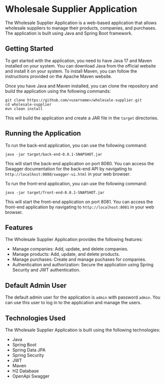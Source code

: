 # Wholesale Supplier Application

The Wholesale Supplier Application is a web-based application that allows wholesale suppliers to manage their products, companies, and purchases. The application is built using Java and Spring Boot framework.

## Getting Started

To get started with the application, you need to have Java 17 and Maven installed on your system. You can download Java from the official website and install it on your system. To install Maven, you can follow the instructions provided on the Apache Maven website.

Once you have Java and Maven installed, you can clone the repository and build the application using the following commands:
```
git clone https://github.com/<username>/wholesale-supplier.git
cd wholesale-supplier
mvn clean install
```
This will build the application and create a JAR file in the `target` directories.

## Running the Application

To run the back-end application, you can use the following command:
```
java -jar target/back-end-0.0.1-SNAPSHOT.jar
```

This will start the back-end application on port 8080. You can access the Swagger documentation for the back-end API by navigating to `http://localhost:8080/swagger-ui.html` in your web browser.

To run the front-end application, you can use the following command:
```
java -jar target/front-end-0.0.1-SNAPSHOT.jar
```
This will start the front-end application on port 8081. You can access the front-end application by navigating to `http://localhost:8081` in your web browser.

## Features

The Wholesale Supplier Application provides the following features:

- Manage companies: Add, update, and delete companies.
- Manage products: Add, update, and delete products.
- Manage purchases: Create and manage puchases for companies.
- Authentication and authorization: Secure the application using Spring Security and JWT authentication.

## Default Admin User

The default admin user for the application is `admin` with password `admin`. You can use this user to log in to the application and manage the users.

## Technologies Used

The Wholesale Supplier Application is built using the following technologies:

- Java
- Spring Boot
- Spring Data JPA
- Spring Security
- JWT
- Maven
- H2 Database
- OpenApi Swagger
